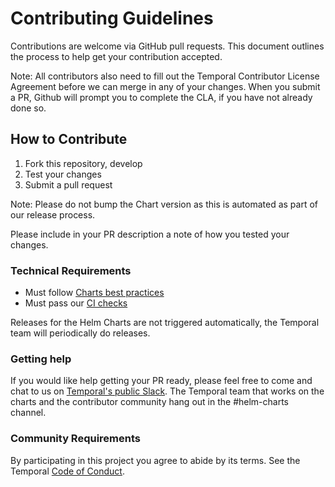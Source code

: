 # Contributing Guidelines

Contributions are welcome via GitHub pull requests. This document outlines the process to help get your contribution accepted.

Note: All contributors also need to fill out the Temporal Contributor License Agreement before we can merge in any of your changes. When you submit a PR, Github will prompt you to complete the CLA, if you have not already done so.

## How to Contribute

1. Fork this repository, develop
1. Test your changes
1. Submit a pull request

Note: Please do not bump the Chart version as this is automated as part of our release process.

Please include in your PR description a note of how you tested your changes.

### Technical Requirements

* Must follow [Charts best practices](https://helm.sh/docs/topics/chart_best_practices/)
* Must pass our [CI checks](.github/workflows/ci.yml)

Releases for the Helm Charts are not triggered automatically, the Temporal team will periodically do releases.

### Getting help

If you would like help getting your PR ready, please feel free to come and chat to us on [Temporal's public Slack](https://t.mp/slack). The Temporal team that works on the charts and the contributor community hang out in the #helm-charts channel.

### Community Requirements

By participating in this project you agree to abide by its terms.
See the Temporal [Code of Conduct](https://temporal.io/code-of-conduct).
